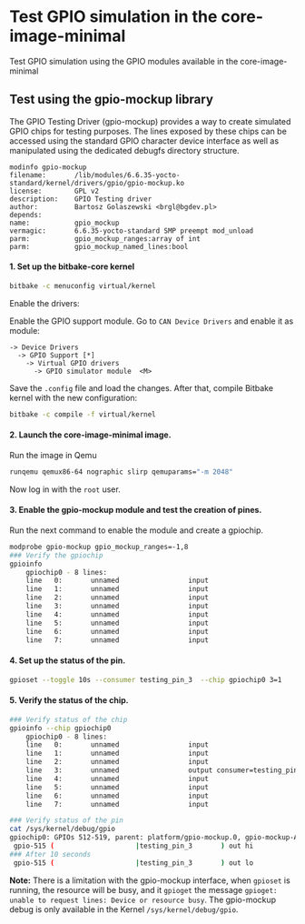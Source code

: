# Test GPIO simulation in the core-image-minimal

Test GPIO simulation using the GPIO modules available in the core-image-minimal


## Test using the gpio-mockup library

The GPIO Testing Driver (gpio-mockup) provides a way to create simulated
GPIO chips for testing purposes. The lines exposed by these chips can be
accessed using the standard GPIO character device interface as well as
manipulated using the dedicated debugfs directory structure.

```
modinfo gpio-mockup
filename:       /lib/modules/6.6.35-yocto-standard/kernel/drivers/gpio/gpio-mockup.ko
license:        GPL v2
description:    GPIO Testing driver
author:         Bartosz Golaszewski <brgl@bgdev.pl>
depends:        
name:           gpio_mockup
vermagic:       6.6.35-yocto-standard SMP preempt mod_unload 
parm:           gpio_mockup_ranges:array of int
parm:           gpio_mockup_named_lines:bool
```

#### 1. Set up the bitbake-core kernel

```bash
bitbake -c menuconfig virtual/kernel
```

Enable the drivers:

Enable the GPIO support module. Go to `CAN Device Drivers` and enable it as module:

```
-> Device Drivers  
  -> GPIO Support [*]
    -> Virtual GPIO drivers
      -> GPIO simulator module  <M>
```

Save the `.config` file and load the changes. After that, compile Bitbake kernel with
the new configuration:

```bash
bitbake -c compile -f virtual/kernel
```

#### 2. Launch the core-image-minimal image.

Run the image in Qemu

```bash
runqemu qemux86-64 nographic slirp qemuparams="-m 2048"
```

Now log in with the `root` user.

#### 3. Enable the gpio-mockup module and test the creation of pines.

Run the next command to enable the module and create a gpiochip.

```bash
modprobe gpio-mockup gpio_mockup_ranges=-1,8
### Verify the gpiochip
gpioinfo 
    gpiochip0 - 8 lines:
    line   0:       unnamed                 input
    line   1:       unnamed                 input
    line   2:       unnamed                 input
    line   3:       unnamed                 input
    line   4:       unnamed                 input
    line   5:       unnamed                 input
    line   6:       unnamed                 input
    line   7:       unnamed                 input
```

#### 4. Set up the status of the pin.
```bash
gpioset --toggle 10s --consumer testing_pin_3  --chip gpiochip0 3=1
```

#### 5. Verify the status of the chip.
```bash
### Verify status of the chip
gpioinfo --chip gpiochip0
    gpiochip0 - 8 lines:
    line   0:       unnamed                 input
    line   1:       unnamed                 input
    line   2:       unnamed                 input
    line   3:       unnamed                 output consumer=testing_pin_3
    line   4:       unnamed                 input
    line   5:       unnamed                 input
    line   6:       unnamed                 input
    line   7:       unnamed                 input

### Verify status of the pin
cat /sys/kernel/debug/gpio
gpiochip0: GPIOs 512-519, parent: platform/gpio-mockup.0, gpio-mockup-A:
 gpio-515 (                    |testing_pin_3       ) out hi
### After 10 seconds
 gpio-515 (                    |testing_pin_3       ) out lo
```

**Note:** There is a limitation with the gpio-mockup interface, when `gpioset` 
is running, the resource will be busy, and it `gpioget` the message 
`gpioget: unable to request lines: Device or resource busy`. The gpio-mockup
debug is only available in the Kernel `/sys/kernel/debug/gpio`.